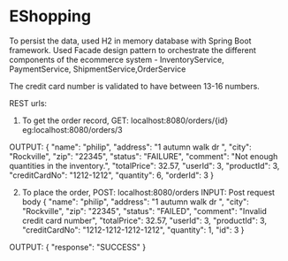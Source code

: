 # EShopping
To persist the data, used H2 in memory database with Spring Boot framework.
Used Facade design pattern to orchestrate the different components of the ecommerce system - InventoryService, PaymentService, ShipmentService,OrderService

The credit card number is validated to have between 13-16 numbers.

REST urls: 
1. To get the order record,
GET: localhost:8080/orders/{id}
eg:localhost:8080/orders/3

OUTPUT:
{
    "name": "philip",
    "address": "1 autumn walk dr ",
    "city": "Rockville",
    "zip": "22345",
    "status": "FAILURE",
    "comment": "Not enough quantities in the inventory.",
    "totalPrice": 32.57,
    "userId": 3,
    "productId": 3,
    "creditCardNo": "1212-1212",
    "quantity": 6,
    "orderId": 3
}




2. To place the order,
POST: localhost:8080/orders
INPUT:
Post request body
{
    "name": "philip",
    "address": "1 autumn walk dr ",
    "city": "Rockville",
    "zip": "22345",
    "status": "FAILED",
    "comment": "Invalid credit card number",
    "totalPrice": 32.57,
    "userId": 3,
    "productId": 3,
    "creditCardNo": "1212-1212-1212-1212",
    "quantity": 1,
    "id": 3
}

OUTPUT:
{
    "response": "SUCCESS"
}
